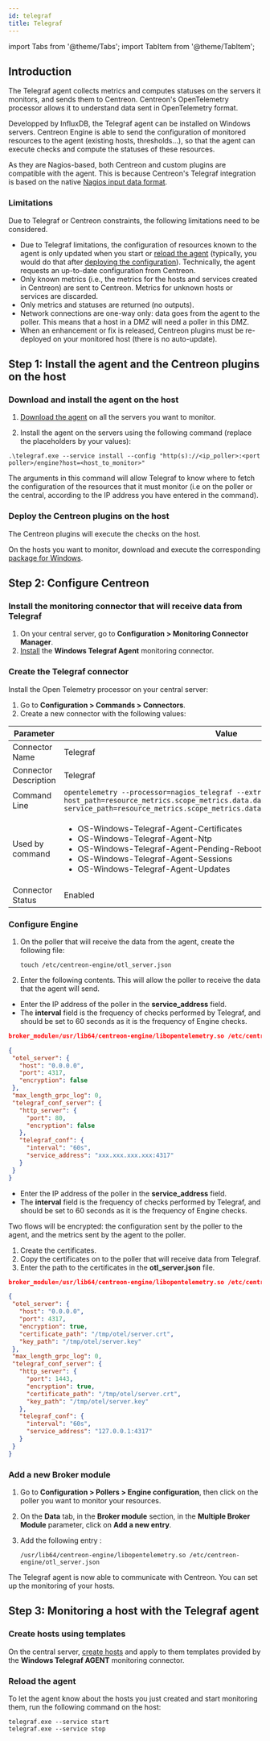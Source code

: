 ```yaml
---
id: telegraf
title: Telegraf
---
```

import Tabs from '@theme/Tabs';
import TabItem from '@theme/TabItem';

## Introduction

The Telegraf agent collects metrics and computes statuses on the servers it monitors, and sends them to Centreon.
Centreon's OpenTelemetry processor allows it to understand data sent in OpenTelemetry format.

Developped by InfluxDB, the Telegraf agent can be installed on Windows servers. Centreon Engine is able to send the configuration of monitored resources to the agent (existing hosts, thresholds...), so that the agent can execute checks and compute the statuses of these resources.

As they are Nagios-based, both Centreon and custom plugins are compatible with the agent. This is because Centreon's Telegraf integration is based on the native [Nagios input data format](https://docs.influxdata.com/telegraf/v1/data_formats/input/nagios/).

### Limitations

Due to Telegraf or Centreon constraints, the following limitations need to be considered.

* Due to Telegraf limitations, the configuration of resources known to the agent is only updated when you start or [reload the agent](#reload-the-agent) (typically, you would do that after [deploying the configuration](/docs/monitoring/monitoring-servers/deploying-a-configuration)). Technically, the agent requests an up-to-date configuration from Centreon.
* Only known metrics (i.e., the metrics for the hosts and services created in Centreon) are sent to Centreon. Metrics for unknown hosts or services are discarded.
* Only metrics and statuses are returned (no outputs).
* Network connections are one-way only: data goes from the agent to the poller. This means that a host in a DMZ will need a poller in this DMZ.
* When an enhancement or fix is released, Centreon plugins must be re-deployed on your monitored host (there is no auto-update).

## Step 1: Install the agent and the Centreon plugins on the host

### Download and install the agent on the host

1. [Download the agent](https://docs.influxdata.com/telegraf/v1/install/) on all the servers you want to monitor.

2. Install the agent on the servers using the following command (replace the placeholders by your values):

```shell
.\telegraf.exe --service install --config "http(s)://<ip_poller>:<port poller>/engine?host=<host_to_monitor>"
```

The arguments in this command will allow Telegraf to know where to fetch the configuration of the resources that it must monitor (i.e on the poller or the central, according to the IP address you have entered in the command).

### Deploy the Centreon plugins on the host

The Centreon plugins will execute the checks on the host.

<!--
<Tabs groupId="sync">
<TabItem value="Linux" label="Linux">

##### Enable our plugins repository and install plugin

This repository will provide you our packaged plugins as well as **the dependencies that are not available in the
standard distribution repositories**.

<Tabs groupId="sync">
<TabItem value="Alma / RHEL / Oracle Linux 8" label="Alma / RHEL / Oracle Linux 8">

```bash
cat >/etc/yum.repos.d/centreon-plugins.repo <<'EOF'
[centreon-plugins-stable]
name=Centreon plugins repository.
baseurl=https://packages.centreon.com/rpm-plugins/el8/stable/$basearch/
enabled=1
gpgcheck=1
gpgkey=https://yum-gpg.centreon.com/RPM-GPG-KEY-CES
module_hotfixes=1

[centreon-plugins-stable-noarch]
name=Centreon plugins repository.
baseurl=https://packages.centreon.com/rpm-plugins/el8/stable/noarch/
enabled=1
gpgcheck=1
gpgkey=https://yum-gpg.centreon.com/RPM-GPG-KEY-CES
module_hotfixes=1

[centreon-plugins-testing]
name=Centreon plugins repository. (UNSUPPORTED)
baseurl=https://packages.centreon.com/rpm-plugins/el8/testing/$basearch/
enabled=0
gpgcheck=1
gpgkey=https://yum-gpg.centreon.com/RPM-GPG-KEY-CES
module_hotfixes=1

[centreon-plugins-testing-noarch]
name=Centreon plugins repository. (UNSUPPORTED)
baseurl=https://packages.centreon.com/rpm-plugins/el8/testing/noarch/
enabled=0
gpgcheck=1
gpgkey=https://yum-gpg.centreon.com/RPM-GPG-KEY-CES
module_hotfixes=1

[centreon-plugins-unstable]
name=Centreon plugins repository. (UNSUPPORTED)
baseurl=https://packages.centreon.com/rpm-plugins/el8/unstable/$basearch/
enabled=0
gpgcheck=1
gpgkey=https://yum-gpg.centreon.com/RPM-GPG-KEY-CES
module_hotfixes=1

[centreon-plugins-unstable-noarch]
name=Centreon plugins repository. (UNSUPPORTED)
baseurl=https://packages.centreon.com/rpm-plugins/el8/unstable/noarch/
enabled=0
gpgcheck=1
gpgkey=https://yum-gpg.centreon.com/RPM-GPG-KEY-CES
module_hotfixes=1
EOF

```

Install the plugin :

```bash
dnf install -y centreon-plugin-Operatingsystems-Linux-Local.noarch
```

</TabItem>
<TabItem value="Alma / RHEL / Oracle Linux 9" label="Alma / RHEL / Oracle Linux 9">

```bash
cat >/etc/yum.repos.d/centreon-plugins.repo <<'EOF'
[centreon-plugins-stable]
name=Centreon plugins repository.
baseurl=https://packages.centreon.com/rpm-plugins/el9/stable/$basearch/
enabled=1
gpgcheck=1
gpgkey=https://yum-gpg.centreon.com/RPM-GPG-KEY-CES
module_hotfixes=1

[centreon-plugins-stable-noarch]
name=Centreon plugins repository.
baseurl=https://packages.centreon.com/rpm-plugins/el9/stable/noarch/
enabled=1
gpgcheck=1
gpgkey=https://yum-gpg.centreon.com/RPM-GPG-KEY-CES
module_hotfixes=1

[centreon-plugins-testing]
name=Centreon plugins repository. (UNSUPPORTED)
baseurl=https://packages.centreon.com/rpm-plugins/el9/testing/$basearch/
enabled=0
gpgcheck=1
gpgkey=https://yum-gpg.centreon.com/RPM-GPG-KEY-CES
module_hotfixes=1

[centreon-plugins-testing-noarch]
name=Centreon plugins repository. (UNSUPPORTED)
baseurl=https://packages.centreon.com/rpm-plugins/el9/testing/noarch/
enabled=0
gpgcheck=1
gpgkey=https://yum-gpg.centreon.com/RPM-GPG-KEY-CES
module_hotfixes=1

[centreon-plugins-unstable]
name=Centreon plugins repository. (UNSUPPORTED)
baseurl=https://packages.centreon.com/rpm-plugins/el9/unstable/$basearch/
enabled=0
gpgcheck=1
gpgkey=https://yum-gpg.centreon.com/RPM-GPG-KEY-CES
module_hotfixes=1

[centreon-plugins-unstable-noarch]
name=Centreon plugins repository. (UNSUPPORTED)
baseurl=https://packages.centreon.com/rpm-plugins/el9/unstable/noarch/
enabled=0
gpgcheck=1
gpgkey=https://yum-gpg.centreon.com/RPM-GPG-KEY-CES
module_hotfixes=1
EOF
```

Install the plugin :

```bash
dnf install -y centreon-plugin-Operatingsystems-Linux-Local.noarch
```

</TabItem>
<TabItem value="Debian 11 & 12" label="Debian 11 & 12">

```bash
wget -O- https://apt-key.centreon.com | gpg --dearmor | tee /etc/apt/trusted.gpg.d/centreon.gpg > /dev/null 2>&1
echo "deb https://packages.centreon.com/apt-plugins-stable/ $(lsb_release -sc) main" | tee /etc/apt/sources.list.d/centreon-plugins.list
apt-get update
```

Install the plugin :

```bash
apt -y install centreon-plugin-operatingsystems-linux-local
```

</TabItem>
</Tabs>

</TabItem>
<TabItem value="Windows" label="Windows">
-->

On the hosts you want to monitor, download and execute the corresponding [package for Windows](https://github.com/centreon/centreon-nsclient-build/releases/download/20240325/centreon_plugins.exe).


<!--

</TabItem>
<Tabs>
-->

## Step 2: Configure Centreon

### Install the monitoring connector that will receive data from Telegraf

1. On your central server, go to **Configuration > Monitoring Connector Manager**.
2. [Install](/docs/monitoring/pluginpacks/#installing-a-monitoring-connector) the **Windows Telegraf Agent** monitoring connector.
<!-- For Linux hosts : Linux Telegraf AGENT-->

### Create the Telegraf connector

Install the Open Telemetry processor on your central server:

1. Go to **Configuration > Commands > Connectors**.
2. Create a new connector with the following values:

| Parameter | Value|
| --------- | ---- |
| Connector Name | Telegraf |
| Connector Description | Telegraf |
| Command Line |```opentelemetry --processor=nagios_telegraf --extractor=attributes --host_path=resource_metrics.scope_metrics.data.data_points.attributes.host --service_path=resource_metrics.scope_metrics.data.data_points.attributes.service``` |
| Used by command |<ul><li>OS-Windows-Telegraf-Agent-Certificates</li><li>OS-Windows-Telegraf-Agent-Ntp</li><li>OS-Windows-Telegraf-Agent-Pending-Reboot</li><li>OS-Windows-Telegraf-Agent-Sessions</li><li>OS-Windows-Telegraf-Agent-Updates</li></ul>|
| Connector Status | Enabled |

### Configure Engine

1. On the poller that will receive the data from the agent, create the following file:

   ```shell
   touch /etc/centreon-engine/otl_server.json
   ```

2. Enter the following contents. This will allow the poller to receive the data that the agent will send.

<Tabs groupId="sync">
<TabItem value="Unencrypted flows" label="Unencrypted flows">

* Enter the IP address of the poller in the **service_address** field.
* The **interval** field is the frequency of checks performed by Telegraf, and should be set to 60 seconds as it is the frequency of Engine checks.

```json
broker_module=/usr/lib64/centreon-engine/libopentelemetry.so /etc/centreon-engine/otl_server.json

{
 "otel_server": {
   "host": "0.0.0.0",
   "port": 4317,
   "encryption": false
 },
 "max_length_grpc_log": 0,
 "telegraf_conf_server": {
   "http_server": {
     "port": 80,
     "encryption": false
   },
   "telegraf_conf": {
     "interval": "60s",
     "service_address": "xxx.xxx.xxx.xxx:4317"
   }
 }
}
```

</TabItem>
<TabItem value="Encrypted flows" label="Encrypted flows">

* Enter the IP address of the poller in the **service_address** field.
* The **interval** field is the frequency of checks performed by Telegraf, and should be set to 60 seconds as it is the frequency of Engine checks.

Two flows will be encrypted: the configuration sent by the poller to the agent, and the metrics sent by the agent to the poller.

1. Create the certificates.
2. Copy the certificates on to the poller that will receive data from Telegraf.
3. Enter the path to the certificates in the **otl_server.json** file.

```json
broker_module=/usr/lib64/centreon-engine/libopentelemetry.so /etc/centreon-engine/otl_server.json

{
 "otel_server": {
   "host": "0.0.0.0",
   "port": 4317,
   "encryption": true,
   "certificate_path": "/tmp/otel/server.crt",
   "key_path": "/tmp/otel/server.key"
 },
 "max_length_grpc_log": 0,
 "telegraf_conf_server": {
   "http_server": {
     "port": 1443,
     "encryption": true,
     "certificate_path": "/tmp/otel/server.crt",
     "key_path": "/tmp/otel/server.key"
   },
   "telegraf_conf": {
     "interval": "60s",
     "service_address": "127.0.0.1:4317"
   }
 }
}
```

</TabItem>
</Tabs>

### Add a new Broker module

1. Go to **Configuration > Pollers > Engine configuration**, then click on the poller you want to monitor your resources.
2. On the **Data** tab, in the **Broker module** section, in the **Multiple Broker Module** parameter, click on **Add a new entry**.
3. Add the following entry :

   ```shell
   /usr/lib64/centreon-engine/libopentelemetry.so /etc/centreon-engine/otl_server.json
   ```

The Telegraf agent is now able to communicate with Centreon. You can set up the monitoring of your hosts.

## Step 3: Monitoring a host with the Telegraf agent

### Create hosts using templates

On the central server, [create hosts](/docs/monitoring/basic-objects/hosts) and apply to them templates provided by the **Windows Telegraf AGENT** monitoring connector.

### Reload the agent

To let the agent know about the hosts you just created and start monitoring them, run the following command on the host:

   ```shell
   telegraf.exe --service start
   telegraf.exe --service stop
   ```